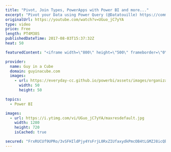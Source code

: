 ```yaml
---
title: "Pivot, Join Types, PowerApps with Power BI and more..."
excerpt: "Pivot your Data using Power Query (@Datatouille) https://community.powerbi.com/t5/Community-Blog/Pivot-your-Data-using-Power-Query/ba-p/224019  Analyzing a Blockchain Database with Power BI – Introducing SteemitSQL (@TheExcelClub) http://theexcelclub.com/analyzing-a-blockchain-database-with-power-bi/"
originalUrl: https://youtube.com/watch?v=UGuo_jC7yYA
type: video
price: Free
length: PT4M38S
publishedDateTime: 2017-08-03T15:37:32Z
heat: 50

featuredContent: "<iframe width=\"800\" height=\"500\" frameborder=\"0\" src=\"https://www.youtube.com/embed/UGuo_jC7yYA\" allow=\"accelerometer; autoplay; encrypted-media; gyroscope; picture-in-picture\" allowfullscreen></iframe>"

provider:
  name: Guy in a Cube
  domain: guyinacube.com
  images:
    - url: https://everyday-cc.github.io/powerbi/assets/images/organizations/guyinacube.com-50x50.jpg
      width: 50
      height: 50

topics:
  - Power BI

images:
  - url: https://i.ytimg.com/vi/UGuo_jC7yYA/maxresdefault.jpg
    width: 1280
    height: 720
    isCached: true

secured: "FrxRUCUf9UPRo/3vSFHIldPjy4YsFrjL0RxZIUfaxydkPmcOB4tLGMZJ8icQb26ZVBPibFV4BtsyUfxlF82WWVeU/AMd5CHjAXSpFGAD5B0OAbKovGoKAFCAuMVWsTSna2lLCJN/crHeECdPYMNl+7bQmdlFmNZA38cXiRmfhX1QVoszuqCb4mIoCi2KRrRsisVofcVFwJKsY9vbLRKD75dn4FVd5uI5Z4SDNqDQdKyRDpSEhoY44wrrRxOGWYGSuRealyhUhvqiuAgMvhct4KOfaULKP5CyknMFxj85qD7iuFQ+xf7fX4L6VSDtjgR4Lxdyjgd+S7+ffL+msDR2tIta7LkeVjDVmyrHm7waM0LyvpXJxX6NOGEseR01gd3yt0+D/vTAUaxiqidkoceANuzwwtL3IKB8WeWWHH/ALzg=;DO8jOsUlyTpa3AdtbCJilQ=="
---
```


